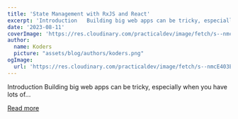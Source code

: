 ```yaml
---
title: 'State Management with RxJS and React'
excerpt: 'Introduction   Building big web apps can be tricky, especially when you have lots of...'
date: '2023-08-11'
coverImage: 'https://res.cloudinary.com/practicaldev/image/fetch/s--nmcE403E--/c_imagga_scale,f_auto,fl_progressive,h_420,q_auto,w_1000/https://dev-to-uploads.s3.amazonaws.com/uploads/articles/ouou2zk23t8tpbc30g71.png'
author:
  name: Koders
  picture: "assets/blog/authors/koders.png"
ogImage:
  url: 'https://res.cloudinary.com/practicaldev/image/fetch/s--nmcE403E--/c_imagga_scale,f_auto,fl_progressive,h_420,q_auto,w_1000/https://dev-to-uploads.s3.amazonaws.com/uploads/articles/ouou2zk23t8tpbc30g71.png'
---
```


Introduction   Building big web apps can be tricky, especially when you have lots of...

[Read more](https://dev.to/brainiacneit/state-management-with-rxjs-and-react-1dj6)
